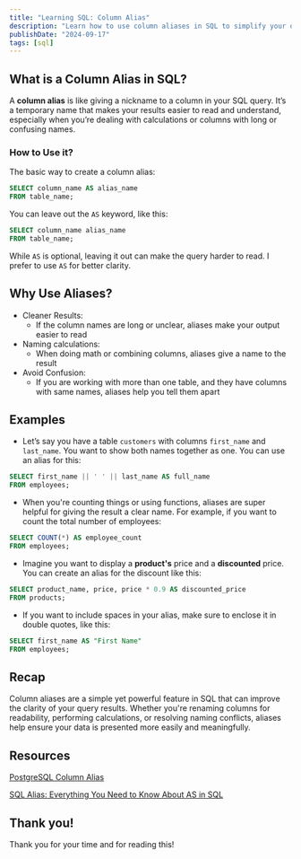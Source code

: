 ```yaml
---
title: "Learning SQL: Column Alias"
description: "Learn how to use column aliases in SQL to simplify your query results, make calculations more readable, and improve clarity with easy-to-understand examples."
publishDate: "2024-09-17"
tags: [sql]
---
```


## What is a Column Alias in SQL?

A **column alias** is like giving a nickname to a column in your SQL query. It’s a temporary name that makes your results easier to read and understand, especially when you’re dealing with calculations or columns with long or confusing names.

### How to Use it?

The basic way to create a column alias:

```sql
SELECT column_name AS alias_name
FROM table_name;
```

You can leave out the `AS` keyword, like this:

```sql
SELECT column_name alias_name
FROM table_name;
```

While `AS` is optional, leaving it out can make the query harder to read. I prefer to use `AS` for better clarity.

## Why Use Aliases?

- Cleaner Results: 
  - If the column names are long or unclear, aliases make your output easier to read
- Naming calculations: 
  - When doing math or combining columns, aliases give a name to the result
- Avoid Confusion: 
  - If you are working with more than one table, and they have columns with same names, aliases help you tell them apart

## Examples

- Let’s say you have a table `customers` with columns `first_name` and `last_name`. You want to show both names together as one. You can use an alias for this:

```sql
SELECT first_name || ' ' || last_name AS full_name
FROM employees;
```

- When you're counting things or using functions, aliases are super helpful for giving the result a clear name. For example, if you want to count the total number of employees:

```sql
SELECT COUNT(*) AS employee_count
FROM employees;
```

- Imagine you want to display a **product's** price and a **discounted** price. You can create an alias for the discount like this:

```sql
SELECT product_name, price, price * 0.9 AS discounted_price
FROM products;
```

- If you want to include spaces in your alias, make sure to enclose it in double quotes, like this:

```sql
SELECT first_name AS "First Name"
FROM employees;
```

## Recap

Column aliases are a simple yet powerful feature in SQL that can improve the clarity of your query results. Whether you're renaming columns for readability, performing calculations, or resolving naming conflicts, aliases help ensure your data is presented more easily and meaningfully.

## Resources

[PostgreSQL Column Alias](https://www.postgresqltutorial.com/postgresql-tutorial/postgresql-column-alias/)

[SQL Alias: Everything You Need to Know About AS in SQL](https://www.dbvis.com/thetable/sql-alias-everything-you-need-to-know-about-as-in-sql/)

## Thank you!

Thank you for your time and for reading this!